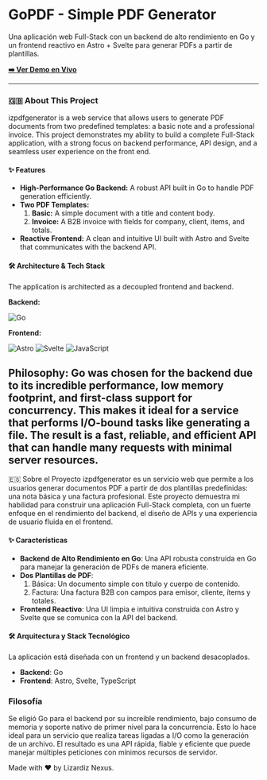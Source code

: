 # GoPDF - Simple PDF Generator

Una aplicación web Full-Stack con un backend de alto rendimiento en Go y un frontend reactivo en Astro + Svelte para generar PDFs a partir de plantillas.

**[➡️ Ver Demo en Vivo](https://izpdfgenerator.netlify.app/)**

---

### 🇬🇧 About This Project

izpdfgenerator is a web service that allows users to generate PDF documents from two predefined templates: a basic note and a professional invoice. This project demonstrates my ability to build a complete Full-Stack application, with a strong focus on backend performance, API design, and a seamless user experience on the front end.

#### ✨ Features

* **High-Performance Go Backend:** A robust API built in Go to handle PDF generation efficiently.
* **Two PDF Templates:**
    1.  **Basic:** A simple document with a title and content body.
    2.  **Invoice:** A B2B invoice with fields for company, client, items, and totals.
* **Reactive Frontend:** A clean and intuitive UI built with Astro and Svelte that communicates with the backend API.

#### 🛠️ Architecture & Tech Stack

The application is architected as a decoupled frontend and backend.

**Backend:**
<p>
  <img alt="Go" src="https://img.shields.io/badge/Go-00ADD8?style=for-the-badge&logo=go&logoColor=white"/>
</p>

**Frontend:**
<p>
  <img alt="Astro" src="https://img.shields.io/badge/Astro-FF5D01?style=for-the-badge&logo=astro&logoColor=white"/>
  <img alt="Svelte" src="https://img.shields.io/badge/Svelte-FF3E00?style=for-the-badge&logo=svelte&logoColor=white"/>
  <img alt="JavaScript" src="https://img.shields.io/badge/JavaScript-007ACC?style=for-the-badge&logo=javascript&logoColor=white"/>
</p>

**Philosophy:** **Go** was chosen for the backend due to its incredible performance, low memory footprint, and first-class support for concurrency. This makes it ideal for a service that performs I/O-bound tasks like generating a file. The result is a fast, reliable, and efficient API that can handle many requests with minimal server resources.
---
🇪🇸 Sobre el Proyecto
izpdfgenerator es un servicio web que permite a los usuarios generar documentos PDF a partir de dos plantillas predefinidas: una nota básica y una factura profesional. Este proyecto demuestra mi habilidad para construir una aplicación Full-Stack completa, con un fuerte enfoque en el rendimiento del backend, el diseño de APIs y una experiencia de usuario fluida en el frontend.

#### ✨ Características
 * **Backend de Alto Rendimiento en Go**: Una API robusta construida en Go para manejar la generación de PDFs de manera eficiente.
* **Dos Plantillas de PDF**:
    1. Básica: Un documento simple con título y cuerpo de contenido.
    2. Factura: Una factura B2B con campos para emisor, cliente, ítems y totales.
* **Frontend Reactivo**: Una UI limpia e intuitiva construida con Astro y Svelte que se comunica con la API del backend.

#### 🛠️ Arquitectura y Stack Tecnológico
La aplicación está diseñada con un frontend y un backend desacoplados.

* **Backend**: Go
* **Frontend**: Astro, Svelte, TypeScript

### Filosofía

Se eligió Go para el backend por su increíble rendimiento, bajo consumo de memoria y soporte nativo de primer nivel para la concurrencia. Esto lo hace ideal para un servicio que realiza tareas ligadas a I/O como la generación de un archivo. El resultado es una API rápida, fiable y eficiente que puede manejar múltiples peticiones con mínimos recursos de servidor.

Made with ❤️ by Lizardiz Nexus.
